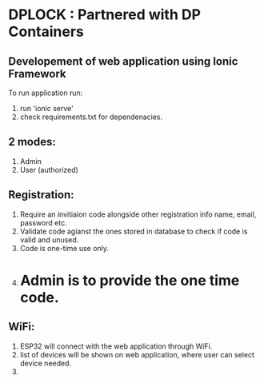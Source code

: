 # DPLOCK : Partnered with DP Containers

Developement of web application using Ionic Framework
----
To run application run: 
1. run 'ionic serve'
2. check requirements.txt for dependenacies.

2 modes:
-
1. Admin
2. User (authorized)

Registration:
-
1. Require an invitiaion code alongside other registration info name, email, password etc.
2. Validate code agianst the ones stored in database to check if code is valid and unused.
3. Code is one-time use only.
4. # Admin is to provide the one time code.

WiFi:
-
1. ESP32 will connect with the web application through WiFi.
2. list of devices will be shown on web application, where user can select device needed.
3. 


